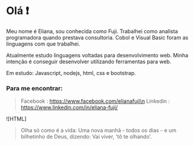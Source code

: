 # Olá ❗

Meu nome é Eliana, sou conhecida como Fuji. Trabalhei como analista programadora quando prestava consultoria. Cobol e Visual Basic foram as linguagens com que trabalhei. 

Atualmente estudo linguagens voltadas para desenvolvimento web. Minha intenção é conseguir desenvolver utilizando ferramentas para web.

Em estudo: Javascript, nodejs, html, css e bootstrap.

### Para me encontrar:
> Facebook : https://www.facebook.com/elianafuji\n
> Linkedin : https://www.linkedin.com/in/eliana-fuji/

![HTML]

<!--
**ElianaFuji/ElianaFuji** is a ✨ _special_ ✨ repository because its `README.md` (this file) appears on your GitHub profile.

Here are some ideas to get you started:

- 🔭 I’m currently working on ...
- 🌱 I’m currently learning ...
- 👯 I’m looking to collaborate on ...
- 🤔 I’m looking for help with ...
- 💬 Ask me about ...
- 📫 How to reach me: ...
- 😄 Pronouns: ...
- ⚡ Fun fact: ...
-->
> Olha só como é a vida: Uma nova manhã - todos os dias - e um bilhetinho de Deus, dizendo: Vai viver, 'tô te olhando'.

